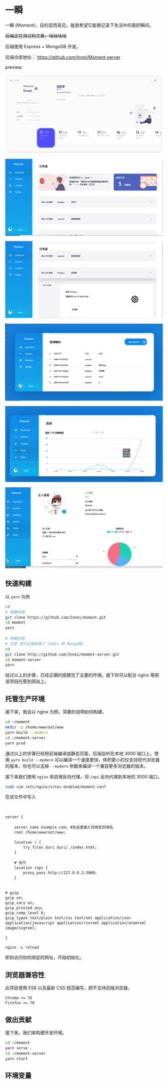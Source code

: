 # 一瞬

一瞬 (Moment)，目的显而易见，就是希望它能够记录下生活中的美好瞬间。

<del>后端正在测试和完善，咕咕咕咕</del>

后端使用 Express + MongoDB 开发。

后端仓库地址： <https://github.com/Innei/Moment-server>

preview: 

![](https://raw.githubusercontent.com/Innei/img-bed/master/20191020211642.png)

![](https://raw.githubusercontent.com/Innei/img-bed/master/20191119152019.png)

![](https://raw.githubusercontent.com/Innei/img-bed/master/20191119152039.png)

![](https://raw.githubusercontent.com/Innei/img-bed/master/20191119152106.png)

![](https://raw.githubusercontent.com/Innei/img-bed/master/20191119152131.png)

![](https://raw.githubusercontent.com/Innei/img-bed/master/20191119153624.png)

## 快速构建

以 `yarn` 为例

```bash
cd
# 构建前端
git clone https://github.com/Innei/moment.git
cd moment
yarn

# 构建后端
# 注意 您已正确安装了 redis 和 MongoDB
cd 
git clone http://github.com/Innei/moment-server.git
cd moment-server
yarn

```

经过以上的步骤，已经正确的搭建完了主要的环境。接下你可以配合 nginx 等把该项目托管到网站上。

## 托管生产环境

接下来，我会以 nginx 为例，简要的说明如何构建。

```bash
cd ~/moment
mkdir -p /home/wwwroot/www
yarn build --modern
cd ~/moment-server
yarn prod
```

通过以上的步骤已经把前端编译成静态页面，后端监听在本地 3000 端口上。使用 `yarn build --modern` 可以编译一个速度更快，体积更小的仅支持现代浏览器的版本，你也可以去掉 `--modern` 参数来编译一个兼容更多浏览器的版本。

接下来我们使用 `nginx` 来启用反向代理，将 `/api` 反向代理到本地的 3000 端口。

```bash
sudo vim /etc/nginx/sites-enabled/moment.conf
```

在该文件中写入

```


server {

	server_name example.com; #在这里输入你绑定的域名
	root /home/wwwroot/www;

	location / {
		try_files $uri $uri/ /index.html;
	}

	# 反代
	location /api {
		proxy_pass http://127.0.0.1:3000;
	}
    

# gzip
gzip on;
gzip_vary on;
gzip_proxied any;
gzip_comp_level 6;
gzip_types text/plain text/css text/xml application/json application/javascript application/rss+xml application/atom+xml image/svg+xml;

}
```

```
nginx -s reload
```

即刻访问你的绑定的网址，开始初始化。

## 浏览器兼容性

此项目使用 ES6 以及最新 CSS 规范编写，顾不支持旧版浏览器。

```
Chrome >= 76
Firefox >= 70
```

## 做出贡献

接下来，我们来构建开发环境。

```bash
cd ~/moment
yarn serve .
cd ~/moment-server
yarn start
```

## 环境变量



